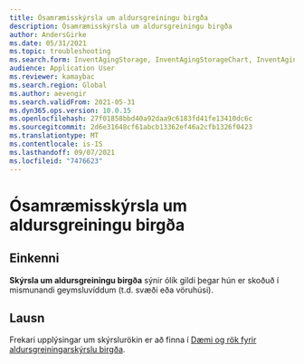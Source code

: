 ```yaml
---
title: Ósamræmisskýrsla um aldursgreiningu birgða
description: Ósamræmisskýrsla um aldursgreiningu birgða
author: AndersGirke
ms.date: 05/31/2021
ms.topic: troubleshooting
ms.search.form: InventAgingStorage, InventAgingStorageChart, InventAgingStorageDetails, InventValueProcess, InventValueReportSetup, InventClosing
audience: Application User
ms.reviewer: kamaybac
ms.search.region: Global
ms.author: aevengir
ms.search.validFrom: 2021-05-31
ms.dyn365.ops.version: 10.0.15
ms.openlocfilehash: 27f01858bbd40a92daa9c6183fd41fe13410dc6c
ms.sourcegitcommit: 2d6e31648cf61abcb13362ef46a2cfb1326f0423
ms.translationtype: MT
ms.contentlocale: is-IS
ms.lasthandoff: 09/07/2021
ms.locfileid: "7476623"
---
```

# <a name="inventory-aging-report-discrepancies"></a>Ósamræmisskýrsla um aldursgreiningu birgða

## <a name="symptoms"></a>Einkenni

**Skýrsla um aldursgreiningu birgða** sýnir ólík gildi þegar hún er skoðuð í mismunandi geymsluvíddum (t.d. svæði eða vöruhúsi).

## <a name="resolution"></a>Lausn

Frekari upplýsingar um skýrslurökin er að finna í [Dæmi og rök fyrir aldursgreiningarskýrslu birgða](/dynamics365/supply-chain/cost-management/inventory-aging-report.md).

